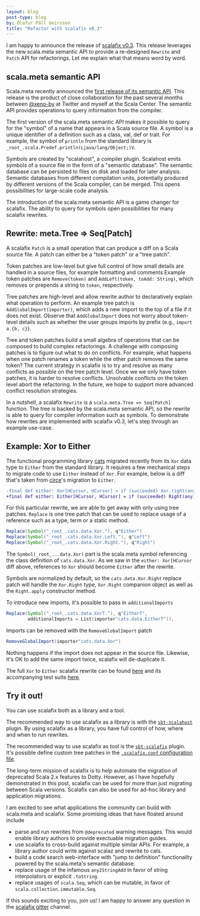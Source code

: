 ```yaml
---
layout: blog
post-type: blog
by: Ólafur Páll Geirsson
title: "Refactor with scalafix v0.3"
---
```


I am happy to announce the release of [scalafix v0.3][scalafix].
This release leverages the new scala.meta semantic API to provide a re-designed `Rewrite` and `Patch` API for refactorings.
Let me explain what that means word by word.

## scala.meta semantic API

Scala.meta recently announced the [first release of its semantic API][meta-1.6].
This release is the product of close collaboration for the past several months between
[@xeno-by](https://twitter.com/xeno_by) at Twitter and myself at the Scala Center.
The semantic API provides operations to query information from the compiler.

The first version of the scala.meta semantic API makes it possible to query for the "symbol" of a name that appears in a Scala source file.
A symbol is a unique identifier of a definition such as a class, val, def or trait.
For example, the symbol of `println` from the standard library is `_root_.scala.Predef.println(Ljava/lang/Object;)V`.

Symbols are created by "scalahost", a compiler plugin.
Scalahost emits symbols of a source file in the form of a "semantic database".
The semantic database can be persisted to files on disk and loaded for later analysis.
Semantic databases from different compilation units, potentially produced by different
versions of the Scala compiler, can be merged.
This opens possibilities for large-scale code analysis.

The introduction of the scala.meta semantic API is a game changer for scalafix.
The ability to query for symbols open possibilities for many scalafix rewrites.

## Rewrite: meta.Tree => Seq[Patch]

A scalafix `Patch` is a small operation that can produce a diff on a Scala source file.
A patch can either be a "token patch" or a "tree patch".

Token patches are low-level but give full control of how small details are handled in a source files, for example formatting and comments 
Example token patches are `Remove(token)` and `AddLeft(token, toAdd: String)`, which removes or prepends a string to `token`, respectively.

Tree patches are high-level and allow rewrite author to declaratively explain what operation to perform.
An example tree patch is `AddGlobalImport(importer)`, which adds a new import to the top of a file if it does not exist.
Observe that `AddGlobalImport` does not worry about token-level details such as whether the user groups imports by prefix (e.g., `import a.{b, c}`).

Tree and token patches build a small algebra of operations that can be composed to build complex refactorings.
A challenge with composing patches is to figure out what to do on conflicts.
For example, what happens when one patch renames a token while the other patch removes the same token?
The current strategy in scalafix is to try and resolve as many conflicts as possible on the tree patch level.
Once we we only have token patches, it is harder to resolve conflicts.
Unsolvable conflicts on the token level abort the refactoring.
In the future, we hope to support more advanced conflict resolution strategies.

In a nutshell, a scalafix `Rewrite` is a `scala.meta.Tree => Seq[Patch]` function.
The tree is backed by the scala.meta semantic API, so the rewrite is able to query for compiler information such as symbols.
To demonstrate how rewrites are implemented with scalafix v0.3, let's step through an example use-case.

## Example: Xor to Either

The functional programming library [cats][cats] migrated recently from its `Xor` data type to `Either` from the standard library.
It requires a few mechanical steps to migrate code to use `Either` instead of `Xor`.
For example, below is a diff that's taken from [circe][xor-circe]'s migration to `Either`.

```diff
-final def either: Xor[HCursor, HCursor] = if (succeeded) Xor.right(any) else Xor.left(any)
+final def either: Either[HCursor, HCursor] = if (succeeded) Right(any) else Left(any)
```

For this particular rewrite, we are able to get away with only using tree patches.
`Replace` is one tree patch that can be used to replace usage of a reference such as a type, term or a static method.

```scala
Replace(Symbol("_root_.cats.data.Xor."), q"Either")
Replace(Symbol("_root_.cats.data.Xor.Left."), q"Left")
Replace(Symbol("_root_.cats.data.Xor.Right."), q"Right")
```

The `Symbol(_root_...data.Xor)` part is the scala.meta symbol referencing the class definition of `cats.data.Xor`.
As we saw in the `either: Xor[HCursor` diff above, references to `Xor` should become `Either` after the rewrite.

Symbols are normalized by default, so the `cats.data.Xor.Right` replace patch will handle the `Xor.Right` type, `Xor.Right` companion object as well as the `Right.apply` constructor method.

To introduce new imports, it's possible to pass in `additionalImports`

```scala
Replace(Symbol("_root_.cats.data.XorT."), q"EitherT",
        additionalImports = List(importer"cats.data.EitherT")),
```

Imports can be removed with the `RemoveGlobalImport` patch

```scala
RemoveGlobalImport(importer"cats.data.Xor")
```

Nothing happens if the import does not appear in the source file.
Likewise, it's OK to add the same import twice, scalafix will de-duplicate it.

The full `Xor` to `Either` scalafix rewrite can be found [here][xor2either] and its accompanying test
suite [here][xor2either-test].

## Try it out!
You can use scalafix both as a library and a tool.

The recommended way to use scalafix as a library is with the [`sbt-scalahost`][sbt-scalahost] plugin.
By using scalafix as a library, you have full control of how, where and when to run rewrites.

The recommended way to use scalafix as tool is the [`sbt-scalafix`][sbt-scalafix] plugin.
It's possible define custom tree patches in the [`.scalafix.conf` configuration file][config-patches].

The long-term mission of scalafix is to help automate the migration of deprecated Scala 2.x features to Dotty.
However, as I have hopefully demonstrated in this post, scalafix can be used for more than just migrating between Scala versions.
Scalafix can also be used for ad-hoc library and application migrations.

I am excited to see what applications the community can build with scala.meta and scalafix.
Some promising ideas that have floated around include

- parse and run rewrites from `@deprecated` warning messages. This would enable library authors
  to provide exectuable migration guides.
- use scalafix to cross-build against multiple similar APIs. For example, a
  library author could write against scalaz and rewrite to cats.
- build a code search web-interface with "jump to definition" functionality
  powered by the scala.meta's semantic database.
- replace usage of the infamous `any2StringAdd` in favor of string interpolators or explicit `.toString`.
- replace usages of `scala.Seq`, which can be mutable, in favor of `scala.collection.immutable.Seq`.

If this sounds exciting to you, join us!
I am happy to answer any question in the [scalafix gitter][gitter] channel.

[xor2either-test]: https://github.com/scalacenter/scalafix/blob/f61136fad79afcdbb03528ce78c7928afc6eafd6/scalafix-nsc/src/test/resources/syntactic/Xor2Either.source
[xor2either]: https://github.com/scalacenter/scalafix/blob/f61136fad79afcdbb03528ce78c7928afc6eafd6/core/src/main/scala/scalafix/rewrite/Xor2Either.scala
[xor-circe]: https://github.com/circe/circe/pull/343/files
[cats]: http://github.com/typelevel/cats
[ghpages]: http://github.com/scalacenter/scalafix
[prevpost]: http://scala-lang.org/blog/2016/10/24/scalafix.html
[scalafix]: https://scalacenter.github.io/scalafix/#0.3.0
[sbt-scalafix]: https://scalacenter.github.io/scalafix/#sbt-scalafix
[sbt-scalahost]: https://scalacenter.github.io/scalafix/#sbt-scalahost
[install]: https://scalacenter.github.io/scalafix/#Installation
[meta-1.6]: https://github.com/scalameta/scalameta/blob/master/changelog/1.6.0.md#semantic-api
[config-patches]: https://scalacenter.github.io/scalafix/#patches
[gitter]: https://gitter.im/scalacenter/scalafix
